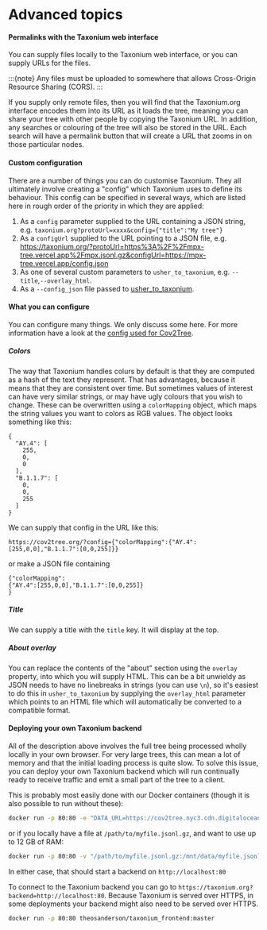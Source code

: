# Advanced topics

#### Permalinks with the Taxonium web interface

You can supply files locally to the Taxonium web interface, or you can supply URLs for the files.

:::{note}
Any files must be uploaded to somewhere that allows Cross-Origin Resource Sharing (CORS).
:::

If you supply only remote files, then you will find that the Taxonium.org interface encodes them into its URL as it loads the tree, meaning you can share your tree with other people by copying the Taxonium URL. In addition, any searches or colouring of the tree will also be stored in the URL. Each search will have a permalink button that will create a URL that zooms in on those particular nodes.

#### Custom configuration

There are a number of things you can do customise Taxonium. They all ultimately involve creating a "config" which Taxonium uses to define its behaviour. This config can be specified in several ways, which are listed here in rough order of the priority in which they are applied:

1. As a `config` parameter supplied to the URL containing a JSON string, e.g. `taxonium.org?protoUrl=xxxx&config={"title":"My tree"}`
2. As a `configUrl` supplied to the URL pointing to a JSON file, e.g. https://taxonium.org/?protoUrl=https%3A%2F%2Fmpx-tree.vercel.app%2Fmpx.jsonl.gz&configUrl=https://mpx-tree.vercel.app/config.json
3. As one of several custom parameters to `usher_to_taxonium`, e.g. `--title`,`--overlay_html`.
4. As a `--config_json` file passed to [usher_to_taxonium](taxoniumtools.md).

#### What you can configure

You can configure many things. We only discuss some here. For more information have a look at the [config used for Cov2Tree](https://github.com/theosanderson/taxonium/blob/master/taxonium_backend/config_public.json).

##### Colors

The way that Taxonium handles colurs by default is that they are computed as a hash of the text they represent. That has advantages, because it means that they are consistent over time. But sometimes values of interest can have very similar strings, or may have ugly colours that you wish to change. These can be overwritten using a `colorMapping` object, which maps the string values you want to colors as RGB values. The object looks something like this:

```
{
  "AY.4": [
    255,
    0,
    0
  ],
  "B.1.1.7": [
    0,
    0,
    255
  ]
}
```

We can supply that config in the URL like this:

```
https://cov2tree.org/?config={"colorMapping":{"AY.4":[255,0,0],"B.1.1.7":[0,0,255]}}
```

or make a JSON file containing

```
{"colorMapping":
{"AY.4":[255,0,0],"B.1.1.7":[0,0,255]}
}
```

##### Title

We can supply a title with the `title` key. It will display at the top.

##### About overlay

You can replace the contents of the "about" section using the `overlay` property, into which you will supply HTML. This can be a bit unwieldy as JSON needs to have no linebreaks in strings (you can use `\n`), so it's easiest to do this in `usher_to_taxonium` by supplying the `overlay_html` parameter which points to an HTML file which will automatically be converted to a compatible format.

#### Deploying your own Taxonium backend

All of the description above involves the full tree being processed wholly locally in your own browser. For very large trees, this can mean a lot of memory and that the initial loading process is quite slow. To solve this issue, you can deploy your own Taxonium backend which will run continually ready to receive traffic and emit a small part of the tree to a client.

This is probably most easily done with our Docker containers (though it is also possible to run without these):

```bash
docker run -p 80:80 -e "DATA_URL=https://cov2tree.nyc3.cdn.digitaloceanspaces.com/latest_public.jsonl.gz" -e "CONFIG_JSON=config_public.json" theosanderson/taxonium_backend:master
```

or if you locally have a file at `/path/to/myfile.jsonl.gz`, and want to use up to 12 GB of RAM:

```bash
docker run -p 80:80 -v "/path/to/myfile.jsonl.gz:/mnt/data/myfile.jsonl.gz" -e "DATA_FILE=/mnt/data/myfile.jsonl.gz" -e "CONFIG_JSON=config_public.json" -e "MAXMEM=12000" theosanderson/taxonium_backend:master
```

In either case, that should start a backend on `http://localhost:80`

To connect to the Taxonium backend you can go to `https://taxonium.org?backend=http://localhost:80`. Because Taxonium is served over HTTPS, in some deployments your backend might also need to be served over HTTPS.

```bash
docker run -p 80:80 theosanderson/taxonium_frontend:master
```
